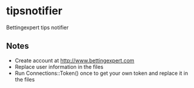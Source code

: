 # tipsnotifier
Bettingexpert tips notifier

## Notes
  + Create account at http://www.bettingexpert.com
  + Replace user information in the files
  + Run Connections::Token() once to get your own token and replace it in the files
